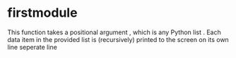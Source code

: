 # firstmodule
This function takes a positional argument , which is any Python list . Each data item in the provided list is (recursively) printed to the screen on its own line seperate line
